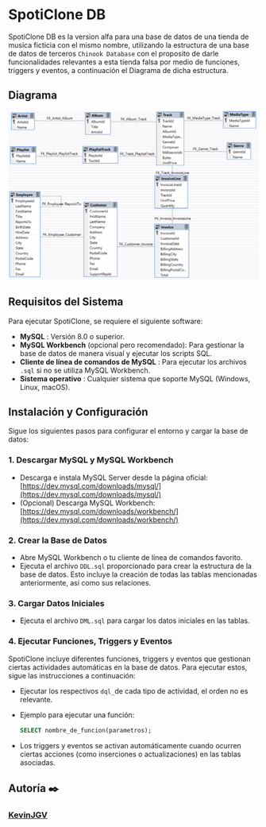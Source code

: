 # SpotiClone DB

SpotiClone DB es la version alfa para una base de datos de una tienda de musica ficticia con el mismo nombre, utilizando la estructura de una base de datos de terceros `Chinook Database` con el proposito de darle funcionalidades relevantes a esta tienda falsa por medio de funciones, triggers y eventos, a continuación el Diagrama de dicha estructura.

## Diagrama

![UML](Diagrama.png)

## Requisitos del Sistema

Para ejecutar SpotiClone, se requiere el siguiente software:

- **MySQL** : Versión 8.0 o superior.
- **MySQL Workbench** (opcional pero recomendado): Para gestionar la base de datos de manera visual y ejecutar los scripts SQL.
- **Cliente de línea de comandos de MySQL** : Para ejecutar los archivos `.sql` si no se utiliza MySQL Workbench.
- **Sistema operativo** : Cualquier sistema que soporte MySQL (Windows, Linux, macOS).

## Instalación y Configuración

Sigue los siguientes pasos para configurar el entorno y cargar la base de datos:

### 1. Descargar MySQL y MySQL Workbench

- Descarga e instala MySQL Server desde la página oficial: [https://dev.mysql.com/downloads/mysql/](https://dev.mysql.com/downloads/mysql/)
- (Opcional) Descarga MySQL Workbench: [https://dev.mysql.com/downloads/workbench/](https://dev.mysql.com/downloads/workbench/)

### 2. Crear la Base de Datos

- Abre MySQL Workbench o tu cliente de línea de comandos favorito.
- Ejecuta el archivo `DDL.sql` proporcionado para crear la estructura de la base de datos. Esto incluye la creación de todas las tablas mencionadas anteriormente, así como sus relaciones.

### 3. Cargar Datos Iniciales

- Ejecuta el archivo `DML.sql` para cargar los datos iniciales en las tablas.

### 4. Ejecutar Funciones, Triggers y Eventos

SpotiClone incluye diferentes funciones, triggers y eventos que gestionan ciertas actividades automáticas en la base de datos. Para ejecutar estos, sigue las instrucciones a continuación:

- Ejecutar los respectivos `dql_`de cada tipo de actividad, el orden no es relevante.
- Ejemplo para ejecutar una función:

  ```sql
  SELECT nombre_de_funcion(parametros);
  ```
- Los triggers y eventos se activan automáticamente cuando ocurren ciertas acciones (como inserciones o actualizaciones) en las tablas asociadas.

## Autoría ✒️

### [KevinJGV](https://github.com/KevinJGV)
